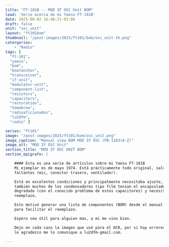 ```yaml
---
title: "FT-101B -- MOD IF OSC Unit BOM"
lead: 'Serie acerca de mi Yaesu FT-101B'
date: 2025-08-02 16:48:21-03:00
draft: false
unit: "osc_unit"
layout: "ft101bom"
thumbnail: "/post-images/2025/ft101/bom/osc_unit-th.png"
catergories:
    - "Radio"
tags: [
  "ft-101",
  "yaesu",
  "bom",
  "boatanchor",
  "transceiver",
  "if-unit",
  "modulator-unit",
  "component-list",
  "resistors",
  "capacitors",
  "restoration",
  "homebrew",
  "radioaficionados",
  "lu2dfm",
  "radio" ]

series: "ft101"
image: "/post-images/2025/ft101/bom/osc_unit.png"
image_caption: "Manual view BOM MOD IF OSC (PB-1183(A-Z)"
image_alt: "MOD IF OSC Unit"
section_title: "MOD IF OSC UNIT BOM"
section_epigrafe: |

    #### Esta es una serie de artículos sobre mi Yaesu FT-101B
    Mi ejemplar es de mayo 1974. Está prácticamente todo original, salvo por
    faltantes (mic, conector trasero, ventilador).

    Está en excelentes condiciones y principalmente necesitaba ajuste, pero
    también muchos de los condensadores tipo film tenían el encapsulado
    degradado (con el conocido problema de estos capacitores) y necesitaban
    reemplazo.

    Esto motivó generar una lista de componentes (BOM) desde el manual de servicio, 
    para facilitar el reemplazo.

    Espero sea útil para alguien mas, a mi me vino bien.

    Dejo en cada caso la imagen que usé para el OCR, por si hay errores. Si Ud. encuentra algún error y omisión
    le agradezco me lo comunique a lu2dfm-gmail.com.

---
```

